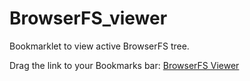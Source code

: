 # BrowserFS_viewer
Bookmarklet to view active BrowserFS tree.

Drag the link to your Bookmarks bar: [BrowserFS Viewer](javascript:(function()%7B(function()%20%7B%0A%20%20%20%20%0A%20%20%20%20let%20remoteWindow%20%3D%20window.open(%22about%3Ablank%22)%3B%0A%20%20%20%20let%20remoteDocument%20%3D%20remoteWindow.document%3B%0A%20%20%20%20%0A%20%20%20%20function%20showDir(parent%2C%20dirname%2C%20rootElem)%20%7B%0A%20%20%20%20%20%20%20%20let%20thisPath%20%3D%20FS.joinPath(%5Bparent%2C%20dirname%5D)%3B%0A%20%20%20%20%20%20%20%20let%20entries%20%3D%20FS.readdir(thisPath).filter(entry%20%3D%3E%20entry%20!%3D%3D%20%22.%22%20%26%26%20entry%20!%3D%3D%20%22..%22)%3B%0A%20%20%20%20%20%20%20%20console.log(entries)%3B%0A%20%20%20%20%20%20%20%20for(let%20entry%20of%20entries)%20%7B%0A%20%20%20%20%20%20%20%20%20%20%20%20let%20li%20%3D%20remoteDocument.createElement(%22li%22)%3B%0A%20%20%20%20%20%20%20%20%20%20%20%20let%20fullEntryPath%20%3D%20FS.joinPath(%5BthisPath%2C%20entry%5D)%3B%0A%20%20%20%20%20%20%20%20%20%20%20%20try%20%7B%0A%20%20%20%20%20%20%20%20%20%20%20%20%20%20%20%20if(FS.isDir(FS.stat(fullEntryPath).mode))%20%7B%0A%20%20%20%20%20%20%20%20%20%20%20%20%20%20%20%20%20%20%20%20li.textContent%20%3D%20entry%3B%0A%20%20%20%20%20%20%20%20%20%20%20%20%20%20%20%20%20%20%20%20let%20ul%20%3D%20remoteDocument.createElement(%22ul%22)%3B%0A%20%20%20%20%20%20%20%20%20%20%20%20%20%20%20%20%20%20%20%20li.appendChild(ul)%3B%0A%20%20%20%20%20%20%20%20%20%20%20%20%20%20%20%20%20%20%20%20showDir(thisPath%2C%20entry%2C%20ul)%3B%0A%20%20%20%20%20%20%20%20%20%20%20%20%20%20%20%20%7D%20else%20%7B%0A%20%20%20%20%20%20%20%20%20%20%20%20%20%20%20%20%20%20%20%20try%20%7B%20%0A%20%20%20%20%20%20%20%20%20%20%20%20%20%20%20%20%20%20%20%20%20%20%20%20let%20blob%20%3D%20new%20Blob(%5BFS.readFile(fullEntryPath)%5D%2C%20%7Btype%3A%20%22application%2Foctet-stream%22%7D)%3B%0A%20%20%20%20%20%20%20%20%20%20%20%20%20%20%20%20%20%20%20%20%20%20%20%20let%20url%20%3D%20remoteWindow.URL.createObjectURL(blob)%3B%0A%20%20%20%20%20%20%20%20%20%20%20%20%20%20%20%20%20%20%20%20%20%20%20%20let%20a%20%3D%20remoteDocument.createElement(%22a%22)%3B%0A%20%20%20%20%20%20%20%20%20%20%20%20%20%20%20%20%20%20%20%20%20%20%20%20a.textContent%20%3D%20entry%3B%0A%20%20%20%20%20%20%20%20%20%20%20%20%20%20%20%20%20%20%20%20%20%20%20%20a.href%20%3D%20url%3B%0A%20%20%20%20%20%20%20%20%20%20%20%20%20%20%20%20%20%20%20%20%20%20%20%20a.download%20%3D%20entry%3B%0A%20%20%20%20%20%20%20%20%20%20%20%20%20%20%20%20%20%20%20%20%20%20%20%20li.appendChild(a)%3B%0A%20%20%20%20%20%20%20%20%20%20%20%20%20%20%20%20%20%20%20%20%7D%20catch(e)%20%7B%0A%20%20%20%20%20%20%20%20%20%20%20%20%20%20%20%20%20%20%20%20%20%20%20%20li.textContent%20%3D%20entry%3B%20%2F%2F%20Unable%20to%20read%20%22file%22%0A%20%20%20%20%20%20%20%20%20%20%20%20%20%20%20%20%20%20%20%20%7D%0A%20%20%20%20%20%20%20%20%20%20%20%20%20%20%20%20%7D%0A%20%20%20%20%20%20%20%20%20%20%20%20%7D%20catch(e)%20%7B%0A%20%20%20%20%20%20%20%20%20%20%20%20%20%20%20%20console.error(%22Unable%20to%20descend%22%2C%20fullEntryPath%2C%20%22%3A%20%22%2C%20e)%3B%0A%20%20%20%20%20%20%20%20%20%20%20%20%20%20%20%20li.textContent%20%3D%20entry%3B%0A%20%20%20%20%20%20%20%20%20%20%20%20%7D%0A%20%20%20%20%20%20%20%20%20%20%20%20rootElem.appendChild(li)%3B%0A%20%20%20%20%20%20%20%20%7D%0A%20%20%20%20%7D%0A%20%20%20%20%0A%20%20%20%20let%20rootUl%20%3D%20remoteDocument.createElement(%22ul%22)%3B%0A%20%20%20%20remoteDocument.body.appendChild(rootUl)%3B%0A%20%20%20%20showDir(%22%22%2C%20%22%2F%22%2C%20rootUl)%3B%0A%0A%20%20%20%20%0A%20%20%20%20%0A%7D)()%3B%7D)()%3B)
